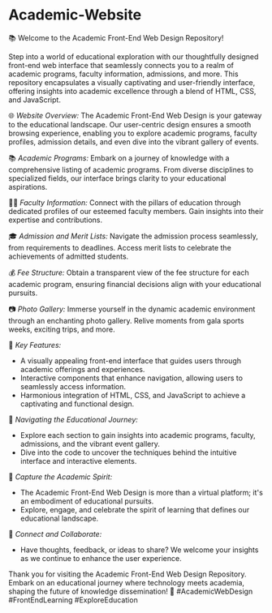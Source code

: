 # Academic-Website

📚 Welcome to the Academic Front-End Web Design Repository!

Step into a world of educational exploration with our thoughtfully designed front-end web interface that seamlessly connects you to a realm of academic programs, faculty information, admissions, and more. This repository encapsulates a visually captivating and user-friendly interface, offering insights into academic excellence through a blend of HTML, CSS, and JavaScript.

🌐 *Website Overview:*
The Academic Front-End Web Design is your gateway to the educational landscape. Our user-centric design ensures a smooth browsing experience, enabling you to explore academic programs, faculty profiles, admission details, and even dive into the vibrant gallery of events.

📚 *Academic Programs:*
Embark on a journey of knowledge with a comprehensive listing of academic programs. From diverse disciplines to specialized fields, our interface brings clarity to your educational aspirations.

👩‍🏫 *Faculty Information:*
Connect with the pillars of education through dedicated profiles of our esteemed faculty members. Gain insights into their expertise and contributions.

🎓 *Admission and Merit Lists:*
Navigate the admission process seamlessly, from requirements to deadlines. Access merit lists to celebrate the achievements of admitted students.

💰 *Fee Structure:*
Obtain a transparent view of the fee structure for each academic program, ensuring financial decisions align with your educational pursuits.

📷 *Photo Gallery:*
Immerse yourself in the dynamic academic environment through an enchanting photo gallery. Relive moments from gala sports weeks, exciting trips, and more.

🚀 *Key Features:*
- A visually appealing front-end interface that guides users through academic offerings and experiences.
- Interactive components that enhance navigation, allowing users to seamlessly access information.
- Harmonious integration of HTML, CSS, and JavaScript to achieve a captivating and functional design.

🔗 *Navigating the Educational Journey:*
- Explore each section to gain insights into academic programs, faculty, admissions, and the vibrant event gallery.
- Dive into the code to uncover the techniques behind the intuitive interface and interactive elements.

📸 *Capture the Academic Spirit:*
- The Academic Front-End Web Design is more than a virtual platform; it's an embodiment of educational pursuits.
- Explore, engage, and celebrate the spirit of learning that defines our educational landscape.

📝 *Connect and Collaborate:*
- Have thoughts, feedback, or ideas to share? We welcome your insights as we continue to enhance the user experience.

Thank you for visiting the Academic Front-End Web Design Repository. Embark on an educational journey where technology meets academia, shaping the future of knowledge dissemination! 📖 #AcademicWebDesign #FrontEndLearning #ExploreEducation

